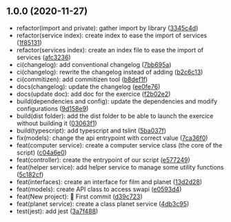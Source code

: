 ## 1.0.0 (2020-11-27)

* refactor(import and private): gather import by library ([3345c4d](https://github.com/jonathanjoly/swapi-exercice/commit/3345c4d))
* refactor(service index): create index to ease the import of services ([1f85131](https://github.com/jonathanjoly/swapi-exercice/commit/1f85131))
* refactor(services index): create an index file to ease the import of services ([afc3236](https://github.com/jonathanjoly/swapi-exercice/commit/afc3236))
* ci(changelog): add conventional changelog ([7bb695a](https://github.com/jonathanjoly/swapi-exercice/commit/7bb695a))
* ci(changelog): rewrite the changelog instead of adding ([b2c6c13](https://github.com/jonathanjoly/swapi-exercice/commit/b2c6c13))
* ci(commitizen): add commitizen tool ([b8def1f](https://github.com/jonathanjoly/swapi-exercice/commit/b8def1f))
* docs(changelog): update the changelog ([ee0fe76](https://github.com/jonathanjoly/swapi-exercice/commit/ee0fe76))
* docs(update doc): add doc for the exercice ([f2b02e2](https://github.com/jonathanjoly/swapi-exercice/commit/f2b02e2))
* build(dependencies and config): update the dependencies and modify configurations ([9d158e9](https://github.com/jonathanjoly/swapi-exercice/commit/9d158e9))
* build(dist folder): add the dist folder to be able to launch the exercice without building it ([03063f1](https://github.com/jonathanjoly/swapi-exercice/commit/03063f1))
* build(typescript): add typescript and tslint ([5ba037f](https://github.com/jonathanjoly/swapi-exercice/commit/5ba037f))
* fix(models): change the api entrypoint with correct value ([7ca36f0](https://github.com/jonathanjoly/swapi-exercice/commit/7ca36f0))
* feat(computer service): create a computer service class (the core of the script) ([c04a6e0](https://github.com/jonathanjoly/swapi-exercice/commit/c04a6e0))
* feat(controller): create the entrypoint of our script ([e577249](https://github.com/jonathanjoly/swapi-exercice/commit/e577249))
* feat(helper service): add helper service to manage some utility functions ([5c182cf](https://github.com/jonathanjoly/swapi-exercice/commit/5c182cf))
* feat(interfaces): create an interface for film and planet ([13d2d28](https://github.com/jonathanjoly/swapi-exercice/commit/13d2d28))
* feat(models): create API class to access swapi ([e0593d4](https://github.com/jonathanjoly/swapi-exercice/commit/e0593d4))
* feat(New project): :tada: First commit ([d39c723](https://github.com/jonathanjoly/swapi-exercice/commit/d39c723))
* feat(planet service): create a class planet service ([4db3c95](https://github.com/jonathanjoly/swapi-exercice/commit/4db3c95))
* test(jest): add jest ([3a7f488](https://github.com/jonathanjoly/swapi-exercice/commit/3a7f488))



